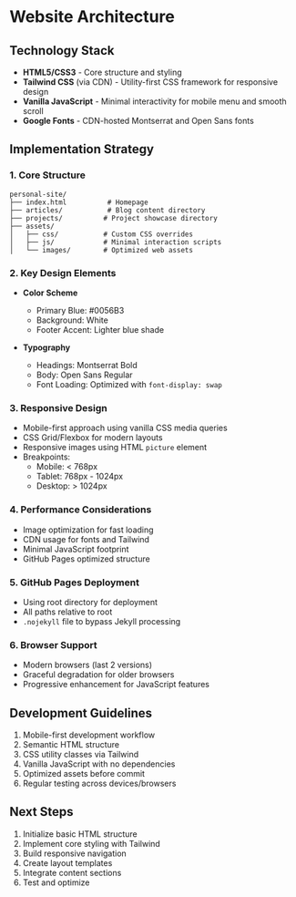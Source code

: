 # Website Architecture

## Technology Stack
- **HTML5/CSS3** - Core structure and styling
- **Tailwind CSS** (via CDN) - Utility-first CSS framework for responsive design
- **Vanilla JavaScript** - Minimal interactivity for mobile menu and smooth scroll
- **Google Fonts** - CDN-hosted Montserrat and Open Sans fonts

## Implementation Strategy

### 1. Core Structure
```
personal-site/
├── index.html          # Homepage
├── articles/           # Blog content directory
├── projects/          # Project showcase directory
├── assets/
│   ├── css/           # Custom CSS overrides
│   ├── js/            # Minimal interaction scripts
│   └── images/        # Optimized web assets
```

### 2. Key Design Elements
- **Color Scheme**
  - Primary Blue: #0056B3
  - Background: White
  - Footer Accent: Lighter blue shade

- **Typography**
  - Headings: Montserrat Bold
  - Body: Open Sans Regular
  - Font Loading: Optimized with `font-display: swap`

### 3. Responsive Design
- Mobile-first approach using vanilla CSS media queries
- CSS Grid/Flexbox for modern layouts
- Responsive images using HTML `picture` element
- Breakpoints:
  - Mobile: < 768px
  - Tablet: 768px - 1024px
  - Desktop: > 1024px

### 4. Performance Considerations
- Image optimization for fast loading
- CDN usage for fonts and Tailwind
- Minimal JavaScript footprint
- GitHub Pages optimized structure

### 5. GitHub Pages Deployment
- Using root directory for deployment
- All paths relative to root
- `.nojekyll` file to bypass Jekyll processing

### 6. Browser Support
- Modern browsers (last 2 versions)
- Graceful degradation for older browsers
- Progressive enhancement for JavaScript features

## Development Guidelines
1. Mobile-first development workflow
2. Semantic HTML structure
3. CSS utility classes via Tailwind
4. Vanilla JavaScript with no dependencies
5. Optimized assets before commit
6. Regular testing across devices/browsers

## Next Steps
1. Initialize basic HTML structure
2. Implement core styling with Tailwind
3. Build responsive navigation
4. Create layout templates
5. Integrate content sections
6. Test and optimize
